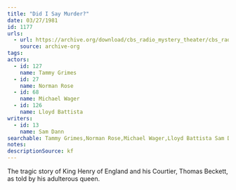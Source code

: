 ```yaml
---
title: "Did I Say Murder?"
date: 03/27/1981
id: 1177
urls: 
  - url: https://archive.org/download/cbs_radio_mystery_theater/cbs_radio_mystery_theater-1151-1200.zip/cbs_radio_mystery_theater-1151-1200%2Fcbsrmt_1177_did_i_say_murder.mp3
    source: archive-org
tags: 
actors:  
  - id: 127
    name: Tammy Grimes  
  - id: 27
    name: Norman Rose  
  - id: 68
    name: Michael Wager  
  - id: 126
    name: Lloyd Battista
writers:  
  - id: 13
    name: Sam Dann
searchable: Tammy Grimes,Norman Rose,Michael Wager,Lloyd Battista Sam Dann
notes: 
descriptionSource: kf
---
```

The tragic story of King Henry of England and his Courtier, Thomas Beckett, as told by his adulterous queen.